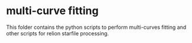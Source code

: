 # multi-curve fitting
This folder contains the python scripts to perform multi-curves fitting and other scripts for relion starfile processing. 
